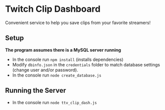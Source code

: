 # Twitch Clip Dashboard

Convenient service to help you save clips
from your favorite streamers!

## Setup
**The program assumes there is a MySQL server running**
+ In the console run `npm install` (installs dependencies)
+ Modify `dbinfo.json` in the `credentials` folder to match database settings (change user and/or password).
+ In the console run `node create_database.js`

## Running the Server
+ In the console run `node ttv_clip_dash.js`